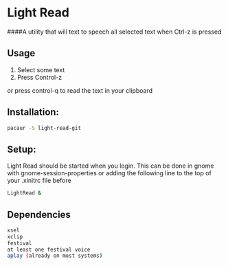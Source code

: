 Light Read
========

####A utility that will text to speech all selected text when Ctrl-z is pressed


## Usage
1. Select some text
2. Press Control-z

or press control-q to read the text in your clipboard 



## Installation:

```bash
pacaur -S light-read-git
```

## Setup:
Light Read should be started when you login. This can be done in gnome with gnome-session-properties
or adding the following line to the top of your .xinitrc file before
```bash
LightRead &
```

## Dependencies 
```bash
xsel
xclip
festival
at least one festival voice
aplay (already on most systems)
```

